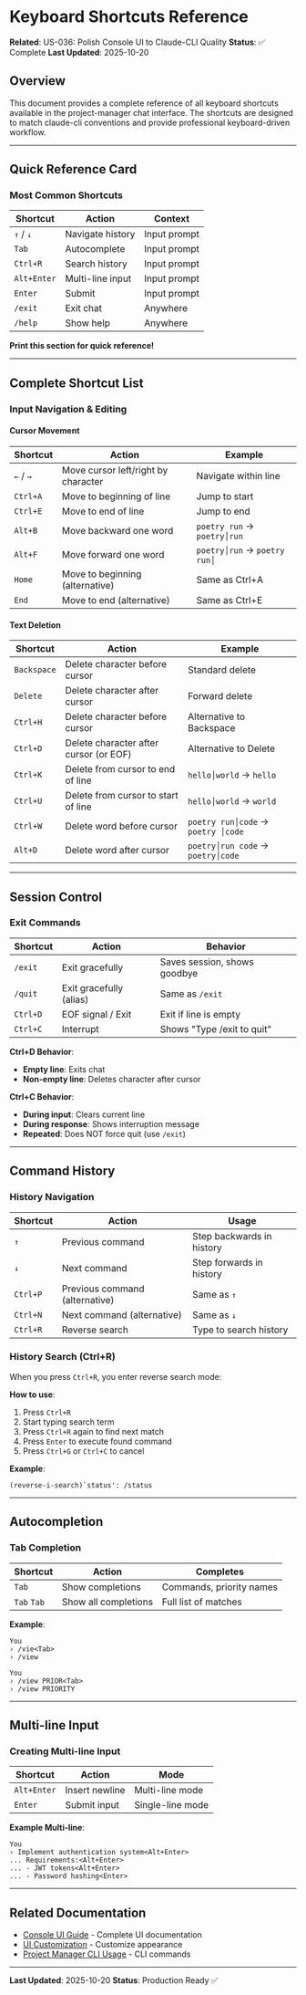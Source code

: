 # Keyboard Shortcuts Reference

**Related**: US-036: Polish Console UI to Claude-CLI Quality
**Status**: ✅ Complete
**Last Updated**: 2025-10-20

## Overview

This document provides a complete reference of all keyboard shortcuts available in the project-manager chat interface. The shortcuts are designed to match claude-cli conventions and provide professional keyboard-driven workflow.

---

## Quick Reference Card

### Most Common Shortcuts

| Shortcut | Action | Context |
|----------|--------|---------|
| `↑` / `↓` | Navigate history | Input prompt |
| `Tab` | Autocomplete | Input prompt |
| `Ctrl+R` | Search history | Input prompt |
| `Alt+Enter` | Multi-line input | Input prompt |
| `Enter` | Submit | Input prompt |
| `/exit` | Exit chat | Anywhere |
| `/help` | Show help | Anywhere |

**Print this section for quick reference!**

---

## Complete Shortcut List

### Input Navigation & Editing

#### Cursor Movement

| Shortcut | Action | Example |
|----------|--------|---------|
| `←` / `→` | Move cursor left/right by character | Navigate within line |
| `Ctrl+A` | Move to beginning of line | Jump to start |
| `Ctrl+E` | Move to end of line | Jump to end |
| `Alt+B` | Move backward one word | `poetry run` → `poetry│run` |
| `Alt+F` | Move forward one word | `poetry│run` → `poetry run│` |
| `Home` | Move to beginning (alternative) | Same as Ctrl+A |
| `End` | Move to end (alternative) | Same as Ctrl+E |

#### Text Deletion

| Shortcut | Action | Example |
|----------|--------|---------|
| `Backspace` | Delete character before cursor | Standard delete |
| `Delete` | Delete character after cursor | Forward delete |
| `Ctrl+H` | Delete character before cursor | Alternative to Backspace |
| `Ctrl+D` | Delete character after cursor (or EOF) | Alternative to Delete |
| `Ctrl+K` | Delete from cursor to end of line | `hello│world` → `hello` |
| `Ctrl+U` | Delete from cursor to start of line | `hello│world` → `world` |
| `Ctrl+W` | Delete word before cursor | `poetry run│code` → `poetry │code` |
| `Alt+D` | Delete word after cursor | `poetry│run code` → `poetry│code` |

---

## Session Control

### Exit Commands

| Shortcut | Action | Behavior |
|----------|--------|----------|
| `/exit` | Exit gracefully | Saves session, shows goodbye |
| `/quit` | Exit gracefully (alias) | Same as `/exit` |
| `Ctrl+D` | EOF signal / Exit | Exit if line is empty |
| `Ctrl+C` | Interrupt | Shows "Type /exit to quit" |

**Ctrl+D Behavior**:
- **Empty line**: Exits chat
- **Non-empty line**: Deletes character after cursor

**Ctrl+C Behavior**:
- **During input**: Clears current line
- **During response**: Shows interruption message
- **Repeated**: Does NOT force quit (use `/exit`)

---

## Command History

### History Navigation

| Shortcut | Action | Usage |
|----------|--------|-------|
| `↑` | Previous command | Step backwards in history |
| `↓` | Next command | Step forwards in history |
| `Ctrl+P` | Previous command (alternative) | Same as `↑` |
| `Ctrl+N` | Next command (alternative) | Same as `↓` |
| `Ctrl+R` | Reverse search | Type to search history |

### History Search (Ctrl+R)

When you press `Ctrl+R`, you enter reverse search mode:

**How to use**:
1. Press `Ctrl+R`
2. Start typing search term
3. Press `Ctrl+R` again to find next match
4. Press `Enter` to execute found command
5. Press `Ctrl+G` or `Ctrl+C` to cancel

**Example**:
```
(reverse-i-search)`status': /status
```

---

## Autocompletion

### Tab Completion

| Shortcut | Action | Completes |
|----------|--------|-----------|
| `Tab` | Show completions | Commands, priority names |
| `Tab` `Tab` | Show all completions | Full list of matches |

**Example**:
```
You
› /vie<Tab>
› /view

You
› /view PRIOR<Tab>
› /view PRIORITY
```

---

## Multi-line Input

### Creating Multi-line Input

| Shortcut | Action | Mode |
|----------|--------|------|
| `Alt+Enter` | Insert newline | Multi-line mode |
| `Enter` | Submit input | Single-line mode |

**Example Multi-line**:
```
You
› Implement authentication system<Alt+Enter>
... Requirements:<Alt+Enter>
... - JWT tokens<Alt+Enter>
... - Password hashing<Enter>
```

---

## Related Documentation

- [Console UI Guide](CONSOLE_UI_GUIDE.md) - Complete UI documentation
- [UI Customization](UI_CUSTOMIZATION.md) - Customize appearance
- [Project Manager CLI Usage](PROJECT_MANAGER_CLI_USAGE.md) - CLI commands

---

**Last Updated**: 2025-10-20
**Status**: Production Ready ✅
